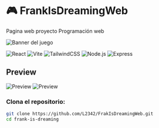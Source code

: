 # 🎮 FrankIsDreamingWeb
Pagina web proyecto Programación web


![Banner del juego]()



![React](https://img.shields.io/badge/React-20232A?style=for-the-badge&logo=react&logoColor=61DAFB)
![Vite](https://img.shields.io/badge/Vite-646CFF?style=for-the-badge&logo=vite&logoColor=white)
![TailwindCSS](https://img.shields.io/badge/TailwindCSS-38B2AC?style=for-the-badge&logo=tailwind-css&logoColor=white)
![Node.js](https://img.shields.io/badge/Node.js-339933?style=for-the-badge&logo=node.js&logoColor=white)
![Express](https://img.shields.io/badge/Express-000000?style=for-the-badge&logo=express&logoColor=white)


## Preview
![Preview](./screen1.jpeg)
![Preview](./screen2.jpeg)



### Clona el repositorio:
```bash
git clone https://github.com/L2342/FrakIsDreamingWeb.git
cd frank-is-dreaming
